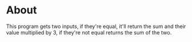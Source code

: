 # About

This program gets two inputs, if they're equal, it'll return the sum and their value multiplied by 3, if they're not equal returns the sum of the two.